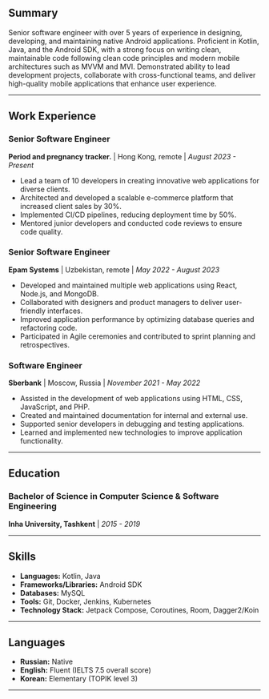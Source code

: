 ## Summary
Senior software engineer with over 5 years of experience in designing, developing, and maintaining native Android applications. Proficient in Kotlin, Java, and the Android SDK, with a strong focus on writing clean, maintainable code following clean code principles and modern mobile architectures such as MVVM and MVI. Demonstrated ability to lead development projects, collaborate with cross-functional teams, and deliver high-quality mobile applications that enhance user experience.

---

## Work Experience

### Senior Software Engineer
**Period and pregnancy tracker.** | Hong Kong, remote | *August 2023 - Present*
- Lead a team of 10 developers in creating innovative web applications for diverse clients.
- Architected and developed a scalable e-commerce platform that increased client sales by 30%.
- Implemented CI/CD pipelines, reducing deployment time by 50%.
- Mentored junior developers and conducted code reviews to ensure code quality.

### Senior Software Engineer
**Epam Systems** | Uzbekistan, remote | *May 2022 - August 2023*
- Developed and maintained multiple web applications using React, Node.js, and MongoDB.
- Collaborated with designers and product managers to deliver user-friendly interfaces.
- Improved application performance by optimizing database queries and refactoring code.
- Participated in Agile ceremonies and contributed to sprint planning and retrospectives.

### Software Engineer
**Sberbank** | Moscow, Russia | *November 2021 - May 2022*
- Assisted in the development of web applications using HTML, CSS, JavaScript, and PHP.
- Created and maintained documentation for internal and external use.
- Supported senior developers in debugging and testing applications.
- Learned and implemented new technologies to improve application functionality.

---

## Education

### Bachelor of Science in Computer Science & Software Engineering
**Inha University, Tashkent** | *2015 - 2019*

---

## Skills

- **Languages:** Kotlin, Java
- **Frameworks/Libraries:** Android SDK
- **Databases:** MySQL
- **Tools:** Git, Docker, Jenkins, Kubernetes
- **Technology Stack:** Jetpack Compose, Coroutines, Room, Dagger2/Koin

---

## Languages

- **Russian:** Native
- **English:** Fluent (IELTS 7.5 overall score)
- **Korean:** Elementary (TOPIK level 3)

---

